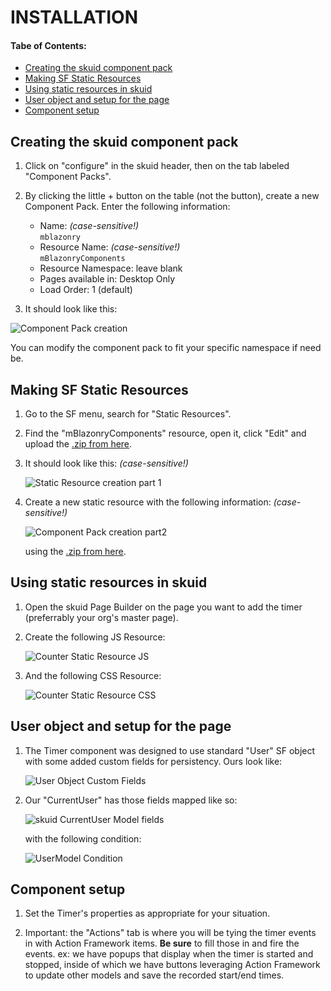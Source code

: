 # INSTALLATION  #

<!-- START doctoc generated TOC please keep comment here to allow auto update -->
<!-- DON'T EDIT THIS SECTION, INSTEAD RE-RUN doctoc TO UPDATE -->
####  Tabe of Contents: ####

- [Creating the skuid component pack](#creating-the-skuid-component-pack)
- [Making SF Static Resources](#making-sf-static-resources)
- [Using static resources in skuid](#using-static-resources-in-skuid)
- [User object and setup for the page](#user-object-and-setup-for-the-page)
- [Component setup](#component-setup)

<!-- END doctoc generated TOC please keep comment here to allow auto update -->

## Creating the skuid component pack  ##

1. Click on "configure" in the skuid header, then on the tab labeled "Component Packs".

2. By clicking the little + button on the table (not the button), create a new Component Pack. Enter the following information:
	- Name: *(case-sensitive!)*  
		`mblazonry`
	- Resource Name: *(case-sensitive!)*  
		`mBlazonryComponents`
	- Resource Namespace: leave blank 
	- Pages available in: Desktop Only
	- Load Order: 1 (default) 
 
3. It should look like this:

![Component Pack creation](https://d2r1vs3d9006ap.cloudfront.net/s3_images/1414429/RackMultipart20160512-49271-225l4n-Component_Pack_creation.png)

You can modify the component pack to fit your specific namespace if need be.

## Making SF Static Resources ##

1. Go to the SF menu, search for "Static Resources".

2. Find the "mBlazonryComponents" resource, open it, click "Edit" and upload the [.zip from here](https://drive.google.com/file/d/0B3NE4VBwMig0Skh4UTJkdzV0MU0). 
	
3. It should look like this: *(case-sensitive!)*

    ![Static Resource creation part 1](https://d2r1vs3d9006ap.cloudfront.net/s3_images/1414420/RackMultipart20160512-99916-ewywni-Component_Pack.png)

4. Create a new static resource with the following information: *(case-sensitive!)* 

	![Component Pack creation part2](https://d2r1vs3d9006ap.cloudfront.net/s3_images/1414423/RackMultipart20160512-102723-195rk6a-CounterStaticResource.png) 

	using the [.zip from here](https://drive.google.com/file/d/0B3NE4VBwMig0U05leEVRcy1yRms).

## Using static resources in skuid ##

1. Open the skuid Page Builder on the page you want to add the timer (preferrably your org's master page).

2. Create the following JS Resource: 

	![Counter Static Resource JS](https://d2r1vs3d9006ap.cloudfront.net/s3_images/1414418/RackMultipart20160512-19050-ih8jsa-CounterStaticResourceJS.png)

3. And the following CSS Resource:

	![Counter Static Resource CSS](https://d2r1vs3d9006ap.cloudfront.net/s3_images/1414419/RackMultipart20160512-5944-iamf11-CounterStaticResourceCSS.png)

## User object and setup for the page  ##

1. The Timer component was designed to use standard "User" SF object with some added custom fields for persistency. Ours look like:

	![User Object Custom Fields](https://d2r1vs3d9006ap.cloudfront.net/s3_images/1414444/RackMultipart20160512-107188-1h9zsb2-Custom_user_fields.png)

2. Our "CurrentUser" has those fields mapped like so: 

	![skuid CurrentUser Model fields](https://d2r1vs3d9006ap.cloudfront.net/s3_images/1414449/RackMultipart20160512-104995-mfm00b-Custom_user_fields_map.png)
	
	with the following condition: 

	![UserModel Condition](https://d2r1vs3d9006ap.cloudfront.net/s3_images/1414438/RackMultipart20160512-14020-x550fw-CurrentUser_Model.png)
	
## Component setup  ##


1. Set the Timer's properties as appropriate for your situation.

2. Important: the "Actions" tab is where you will be tying the timer events in with Action Framework items. **Be sure** to fill those in and fire the events. 
ex: we have popups that display when the timer is started and stopped, inside of which we have buttons leveraging Action Framework to update other models and save the recorded start/end times.